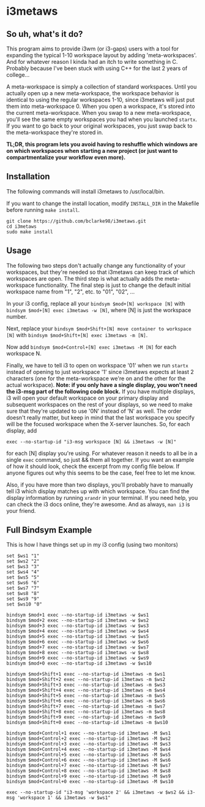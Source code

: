 # i3metaws

## So uh, what's it do?
This program aims to provide i3wm (or i3-gaps) users with a tool for expanding
the typical 1-10 workspace layout by adding 'meta-workspaces'. And for whatever
reason I kinda had an itch to write something in C. Probably because I've been
stuck with using C++ for the last 2 years of college...

A meta-workspace is simply a collection of standard workspaces. Until you
actually open up a new meta-workspace, the workspace behavior is identical
to using the regular workspaces 1-10, since i3metaws will just put them into
meta-workspace 0. When you open a workspace, it's stored into the current
meta-workspace. When you swap to a new meta-workspace, you'll see the same
empty workspaces you had when you launched `startx`. If you want to go back
to your original workspaces, you just swap back to the meta-workspace they're
stored in.

**TL;DR, this program lets you avoid having to reshuffle which windows are on
which workspaces when starting a new project (or just want to compartmentalize
your workflow even more).**

## Installation
The following commands will install i3metaws to /usr/local/bin.

If you want to change the install location, modify `INSTALL_DIR` in
the Makefile before running `make install`.
```
git clone https://github.com/bclarke98/i3metaws.git
cd i3metaws
sudo make install
```

## Usage
The following two steps don't actually change any functionality of your
workspaces, but they're needed so that i3metaws can keep track of which
workspaces are open. The third step is what actually adds the meta-workspace
functionality. The final step is just to change the default initial workspace
name from "1", "2", etc. to "01", "02", ...

In your i3 config, replace all your `bindsym $mod+[N] workspace [N]` with
`bindsym $mod+[N] exec i3metaws -w [N]`, where [N] is just the workspace number.

Next, replace your `bindsym $mod+Shift+[N] move container to workspace [N]`
with `bindsym $mod+Shift+[N] exec i3metaws -m [N]`.

Now add `bindsym $mod+Control+[N] exec i3metaws -M [N]` for each
workspace N.

Finally, we have to tell i3 to open on workspace '01' when we run `startx`
instead of opening to just workspace '1' since i3metaws expects at least 2
characters (one for the meta-workspace we're on and the other for the actual
workspace). **Note: if you only have a single display, you won't need the
i3-msg part of the following code block.**
If you have multiple displays, i3 will open your default workspace on your
primary display and subsequent workspaces on the rest of your displays, so
we need to make sure that they're updated to use '0N' instead of 'N' as well.
The order doesn't really matter, but keep in mind that the last workspace you
specify will be the focused workspace when the X-server launches.
So, for each display, add

```
exec --no-startup-id "i3-msg workspace [N] && i3metaws -w [N]"
```

for each [N] display you're using. For whatever reason it needs to all be in a
single `exec` command, so just && them all together. If you want an example of
how it should look, check the excerpt from my config file below. If anyone
figures out why this seems to be the case, feel free to let me know.

Also, if you have more than two displays, you'll probably have to manually tell
i3 which display matches up with which workspace. You can find the display
information by running `xrandr` in your terminal. If you need help, you can
check the i3 docs online, they're awesome. And as always, `man i3` is your
friend.

## Full Bindsym Example
This is how I have things set up in my i3 config (using two monitors)
```
set $ws1 "1"
set $ws2 "2"
set $ws3 "3"
set $ws4 "4"
set $ws5 "5"
set $ws6 "6"
set $ws7 "7"
set $ws8 "8"
set $ws9 "9"
set $ws10 "0"

bindsym $mod+1 exec --no-startup-id i3metaws -w $ws1
bindsym $mod+2 exec --no-startup-id i3metaws -w $ws2
bindsym $mod+3 exec --no-startup-id i3metaws -w $ws3
bindsym $mod+4 exec --no-startup-id i3metaws -w $ws4
bindsym $mod+5 exec --no-startup-id i3metaws -w $ws5
bindsym $mod+6 exec --no-startup-id i3metaws -w $ws6
bindsym $mod+7 exec --no-startup-id i3metaws -w $ws7
bindsym $mod+8 exec --no-startup-id i3metaws -w $ws8
bindsym $mod+9 exec --no-startup-id i3metaws -w $ws9
bindsym $mod+0 exec --no-startup-id i3metaws -w $ws10

bindsym $mod+Shift+1 exec --no-startup-id i3metaws -m $ws1
bindsym $mod+Shift+2 exec --no-startup-id i3metaws -m $ws2
bindsym $mod+Shift+3 exec --no-startup-id i3metaws -m $ws3
bindsym $mod+Shift+4 exec --no-startup-id i3metaws -m $ws4
bindsym $mod+Shift+5 exec --no-startup-id i3metaws -m $ws5
bindsym $mod+Shift+6 exec --no-startup-id i3metaws -m $ws6
bindsym $mod+Shift+7 exec --no-startup-id i3metaws -m $ws7
bindsym $mod+Shift+8 exec --no-startup-id i3metaws -m $ws8
bindsym $mod+Shift+9 exec --no-startup-id i3metaws -m $ws9
bindsym $mod+Shift+0 exec --no-startup-id i3metaws -m $ws10

bindsym $mod+Control+1 exec --no-startup-id i3metaws -M $ws1
bindsym $mod+Control+2 exec --no-startup-id i3metaws -M $ws2
bindsym $mod+Control+3 exec --no-startup-id i3metaws -M $ws3
bindsym $mod+Control+4 exec --no-startup-id i3metaws -M $ws4
bindsym $mod+Control+5 exec --no-startup-id i3metaws -M $ws5
bindsym $mod+Control+6 exec --no-startup-id i3metaws -M $ws6
bindsym $mod+Control+7 exec --no-startup-id i3metaws -M $ws7
bindsym $mod+Control+8 exec --no-startup-id i3metaws -M $ws8
bindsym $mod+Control+9 exec --no-startup-id i3metaws -M $ws9
bindsym $mod+Control+0 exec --no-startup-id i3metaws -M $ws10

exec --no-startup-id "i3-msg 'workspace 2' && i3metaws -w $ws2 && i3-msg 'workspace 1' && i3metaws -w $ws1"

```
